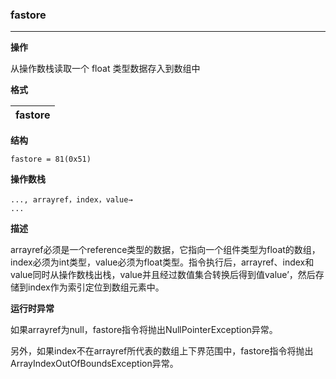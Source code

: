 ### fastore

----

**操作**

从操作数栈读取一个 float 类型数据存入到数组中

**格式**

|fastore|
|--------:|

**结构**
```
fastore = 81(0x51)
```

**操作数栈**
```
..., arrayref，index，value→
...
```

**描述**

arrayref必须是一个reference类型的数据，它指向一个组件类型为float的数组，index必须为int类型，value必须为float类型。指令执行后，arrayref、index和value同时从操作数栈出栈，value并且经过数值集合转换后得到值value’，然后存储到index作为索引定位到数组元素中。

**运行时异常**

如果arrayref为null，fastore指令将抛出NullPointerException异常。

另外，如果index不在arrayref所代表的数组上下界范围中，fastore指令将抛出ArrayIndexOutOfBoundsException异常。
